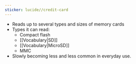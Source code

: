 ```yaml
---
sticker: lucide//credit-card
---
```

- Reads up to several types and sizes of memory cards
- Types it can read:
	- Compact flash
	- [[Vocabulary|SD]]
	- [[Vocabulary|MicroSD]]
	- MMC
- Slowly becoming less and less common in everyday use.